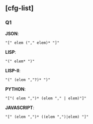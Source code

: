 ## [cfg-list]

### Q1


**JSON**:

    "[" elem ("," elem)* "]"

**LISP**:

    "(" elem* ")"

**LISP-II**:

    "(" (elem ","?)* ")" 

**PYTHON**:

    "["( elem ",")* (elem "," | elem)"]"

**JAVASCRIPT**:

    "[" (elem ",")* ((elem ",")|elem) "]"

